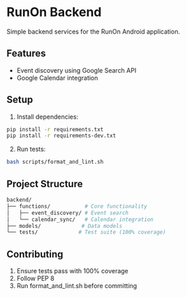 # RunOn Backend

Simple backend services for the RunOn Android application.

## Features

- Event discovery using Google Search API
- Google Calendar integration

## Setup

1. Install dependencies:

```bash
pip install -r requirements.txt
pip install -r requirements-dev.txt
```

2. Run tests:

```bash
bash scripts/format_and_lint.sh
```

## Project Structure

```bash
backend/
├── functions/           # Core functionality
│   ├── event_discovery/ # Event search
│   └── calendar_sync/   # Calendar integration
├── models/             # Data models
└── tests/             # Test suite (100% coverage)
```

## Contributing

1. Ensure tests pass with 100% coverage
2. Follow PEP 8
3. Run format_and_lint.sh before committing
